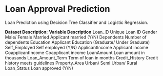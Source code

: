 # Loan Approval Prediction

Loan Prediction using Decision Tree Classifier and Logistic Regression.

**Dataset Description:**
**Variable 	      Description**
Loan_ID 	        Unique Loan ID
Gender 	          Male/ Female
Married 	        Applicant married (Y/N)
Dependents 	      Number of dependents
Education 	      Applicant Education (Graduate/ Under Graduate)
Self_Employed 	  Self employed (Y/N)
ApplicantIncome 	Applicant income
CoapplicantIncome Coapplicant income
LoanAmount 	      Loan amount in thousands
Loan_Amount_Term 	Term of loan in months
Credit_History 	  Credit history meets guidelines
Property_Area 	  Urban/ Semi Urban/ Rural
Loan_Status 	    Loan approved (Y/N)
